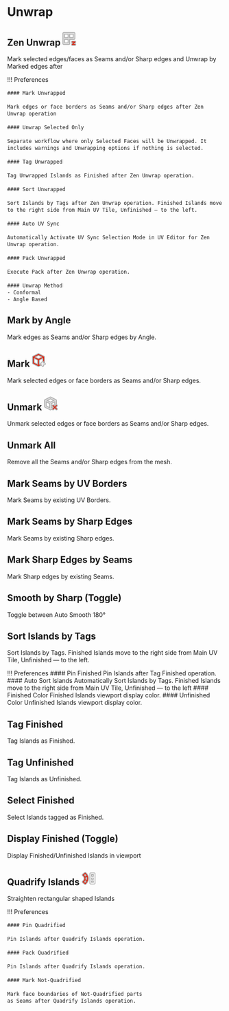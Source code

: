 # Unwrap

## Zen Unwrap ![Zen Unwrap](img/icons/zen-unwrap@2x.png)

Mark selected edges/faces as Seams and/or Sharp edges and Unwrap by Marked edges after

!!! Preferences

    #### Mark Unwrapped

    Mark edges or face borders as Seams and/or Sharp edges after Zen Unwrap operation

    #### Unwrap Selected Only

    Separate workflow where only Selected Faces will be Unwrapped. It includes warnings and Unwrapping options if nothing is selected.

    #### Tag Unwrapped

    Tag Unwrapped Islands as Finished after Zen Unwrap operation.

    #### Sort Unwrapped

    Sort Islands by Tags after Zen Unwrap operation. Finished Islands move to the right side from Main UV Tile, Unfinished — to the left.

    #### Auto UV Sync

    Automatically Activate UV Sync Selection Mode in UV Editor for Zen Unwrap operation.

    #### Pack Unwrapped

    Execute Pack after Zen Unwrap operation.

    #### Unwrap Method
    - Conformal
    - Angle Based

## Mark by Angle

Mark edges as Seams and/or Sharp edges by Angle.

## Mark ![Mark Seams](img/icons/mark-seams@2x.png)

Mark selected edges or face borders as Seams and/or Sharp edges.

## Unmark ![Unmark Seams](img/icons/unmark-seams@2x.png)

Unmark selected edges or face borders as Seams and/or Sharp edges.

## Unmark All

Remove all the Seams and/or Sharp edges from the mesh.

## Mark Seams by UV Borders

Mark Seams by existing UV Borders.

## Mark Seams by Sharp Edges

Mark Seams by existing Sharp edges.

## Mark Sharp Edges by Seams

Mark Sharp edges by existing Seams.

## Smooth by Sharp (Toggle)

Toggle between Auto Smooth 180° 

## Sort Islands by Tags

Sort Islands by Tags. Finished Islands move to the right side from Main UV Tile, Unfinished — to the left.

!!! Preferences
    #### Pin Finished
    Pin Islands after Tag Finished operation.
    #### Auto Sort Islands
    Automatically Sort Islands by Tags. Finished Islands move to the right side from Main UV Tile, Unfinished — to the left
    #### Finished Color
    Finished Islands viewport display color.
    #### Unfinished Color
    Unfinished Islands viewport display color.

## Tag Finished

Tag Islands as Finished.

## Tag Unfinished

Tag Islands as Unfinished.

## Select Finished

Select Islands tagged as Finished.

## Display Finished (Toggle)

Display Finished/Unfinished Islands in viewport

## Quadrify Islands ![Quadrify Islands](img/icons/quadrify_32.png)

Straighten rectangular shaped Islands

!!! Preferences

    #### Pin Quadrified

    Pin Islands after Quadrify Islands operation.

    #### Pack Quadrified

    Pin Islands after Quadrify Islands operation.

    #### Mark Not-Quadrified

    Mark face boundaries of Not-Quadrified parts as Seams after Quadrify Islands operation.